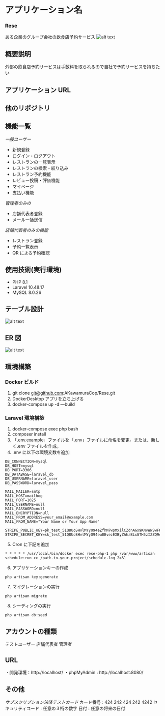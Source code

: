 # アプリケーション名
### Rese
ある企業のグループ会社の飲食店予約サービス
![alt text](image-2.png)

## 概要説明
外部の飲食店予約サービスは手数料を取られるので自社で予約サービスを持ちたい

## アプリケーション URL

## 他のリポジトリ

## 機能一覧

_一般ユーザー_
-   新規登録
-   ログイン・ログアウト
-   レストランの一覧表示
-   レストランの検索・絞り込み
-   レストラン予約機能
-   レビュー投稿・評価機能
-   マイページ
-   支払い機能

_管理者のみの_
-   店舗代表者登録
-   メール一括送信

_店舗代表者のみの機能_
-   レストラン登録
-   予約一覧表示
-   QR による予約確認

## 使用技術(実行環境)
-   PHP 8.1
-   Laravel 10.48.17
-   MySQL 8.0.26

## テーブル設計
![alt text](image.png)

## ER 図
![alt text](image-1.png)

## 環境構築
### Docker ビルド
1. git clone git@github.com:AKawamuraCop/Rese.git
2. DockerDesktop アプリを立ち上げる
3. docker-compose up -d —build

### Laravel 環境構築
1. docker-compose exec php bash
2. composer install
3. 「.env.example」ファイルを「.env」ファイルに命名を変更。または、新しく.env ファイルを作成。
4. .env に以下の環境変数を追加

```
DB_CONNECTION=mysql
DB_HOST=mysql
DB_PORT=3306
DB_DATABASE=laravel_db
DB_USERNAME=laravel_user
DB_PASSWORD=laravel_pass
```

```
MAIL_MAILER=smtp
MAIL_HOST=mailhog
MAIL_PORT=1025
MAIL_USERNAME=null
MAIL_PASSWORD=null
MAIL_ENCRYPTION=null
MAIL_FROM_ADDRESS=your_email@example.com
MAIL_FROM_NAME="Your Name or Your App Name"
```

```
STRIPE_PUBLIC_KEY=pk_test_51Q8UoSHvlMYyO94eZfhM7wpMxilCZdnAGx9KNvWNSwF82UCk7GvJrRrufPdpcWehgbUqI6vFkA5mO0mfEiDDFzhA00V0z16r2e
STRIPE_SECRET_KEY=sk_test_51Q8UoSHvlMYyO94eu0BvezEXByZAhaBLxGTH5zIZZQ9ci3TxheWMbR4OpdQFuq18nxcK0aBETsVfCDQP5Thg7R7800avXJ3wJd
```

5. Cron に下記を追加
```
* * * * * /usr/local/bin/docker exec rese-php-1 php /var/www/artisan schedule:run >> /path-to-your-project/schedule.log 2>&1
```

6. アプリケーションキーの作成
```
php artisan key:generate
```

7. マイグレーションの実行
```
php artisan migrate
```

8. シーディングの実行
```
php artisan db:seed
```

## アカウントの種類
テストユーザー
店舗代表者
管理者

## URL
・開発環境：http://localhost/
・phpMyAdmin : http://localhost:8080/

## その他
_サブスクリプション決済テストカード_
カード番号 : 424 242 424 242 4242
セキュリティコード : 任意の３桁の数字
日付 : 任意の将来の日付
